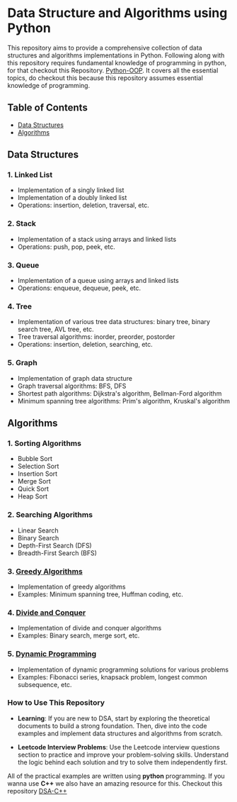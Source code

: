 # Data Structure and Algorithms using **Python**

 This repository aims to provide a comprehensive collection of data structures and algorithms implementations in Python. Following along with this repository requires fundamental knowledge of programming in python, for that checkout this Repository. [Python-OOP](https://github.com/sarmad426/Python-OOP). It covers all the essential topics, do checkout this because this repository assumes essential knowledge of programming.

## Table of Contents

- [Data Structures](#data-structures)
- [Algorithms](#algorithms)

## Data Structures

### 1. Linked List

- Implementation of a singly linked list
- Implementation of a doubly linked list
- Operations: insertion, deletion, traversal, etc.

### 2. Stack

- Implementation of a stack using arrays and linked lists
- Operations: push, pop, peek, etc.

### 3. Queue

- Implementation of a queue using arrays and linked lists
- Operations: enqueue, dequeue, peek, etc.

### 4. Tree

- Implementation of various tree data structures: binary tree, binary search tree, AVL tree, etc.
- Tree traversal algorithms: inorder, preorder, postorder
- Operations: insertion, deletion, searching, etc.

### 5. Graph

- Implementation of graph data structure
- Graph traversal algorithms: BFS, DFS
- Shortest path algorithms: Dijkstra's algorithm, Bellman-Ford algorithm
- Minimum spanning tree algorithms: Prim's algorithm, Kruskal's algorithm

## Algorithms

### 1. Sorting Algorithms

- Bubble Sort
- Selection Sort
- Insertion Sort
- Merge Sort
- Quick Sort
- Heap Sort

### 2. Searching Algorithms

- Linear Search
- Binary Search
- Depth-First Search (DFS)
- Breadth-First Search (BFS)

### 3. [Greedy Algorithms](/1-Basics/2-Algorithms/2-Algo-types/1-Greedy-algo/)

- Implementation of greedy algorithms
- Examples: Minimum spanning tree, Huffman coding, etc.

### 4. [Divide and Conquer](/1-Basics/2-Algorithms/2-Algo-types/2-Divide-conquer/)

- Implementation of divide and conquer algorithms
- Examples: Binary search, merge sort, etc.

### 5. [Dynamic Programming](/1-Basics/2-Algorithms/2-Algo-types/3-Dynamic-programming/)

- Implementation of dynamic programming solutions for various problems
- Examples: Fibonacci series, knapsack problem, longest common subsequence, etc.

### How to Use This Repository

- **Learning**: If you are new to DSA, start by exploring the theoretical documents to build a strong foundation. Then, dive into the code examples and implement data structures and algorithms from scratch.

- **Leetcode Interview Problems**: Use the Leetcode interview questions section to practice and improve your problem-solving skills. Understand the logic behind each solution and try to solve them independently first.

All of the practical examples are written using **python** programming. If you wanna use **C++** we also have an amazing resource for this. Checkout this repository [DSA-C++](https://github.com/sarmad426/DSA)
